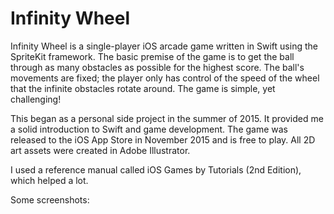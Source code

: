 # Infinity Wheel
Infinity Wheel is a single-player iOS arcade game written in Swift using the SpriteKit framework. The basic premise of the game is to get the ball through as many obstacles as possible for the highest score. The ball's movements are fixed; the player only has control of the speed of the wheel that the infinite obstacles rotate around. The game is simple, yet challenging!


This began as a personal side project in the summer of 2015. It provided me a solid introduction to Swift and game development. 
The game was released to the iOS App Store in November 2015 and is free to play.
All 2D art assets were created in Adobe Illustrator.


I used a reference manual called iOS Games by Tutorials (2nd Edition), which helped a lot.


Some screenshots:
